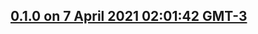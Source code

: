 
## [0.1.0 on 7 April 2021 02:01:42 GMT-3](https://github.com/tsabian/TSWebImageView/releases/tag/0.1.0)
